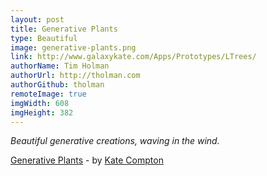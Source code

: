 ```yaml
---
layout: post
title: Generative Plants
type: Beautiful
image: generative-plants.png
link: http://www.galaxykate.com/Apps/Prototypes/LTrees/
authorName: Tim Holman
authorUrl: http://tholman.com
authorGithub: tholman
remoteImage: true
imgWidth: 608
imgHeight: 382
---
```


_Beautiful generative creations, waving in the wind._

[Generative Plants](http://www.galaxykate.com/Apps/Prototypes/LTrees/) - by [Kate Compton](http://www.galaxykate.com/)
